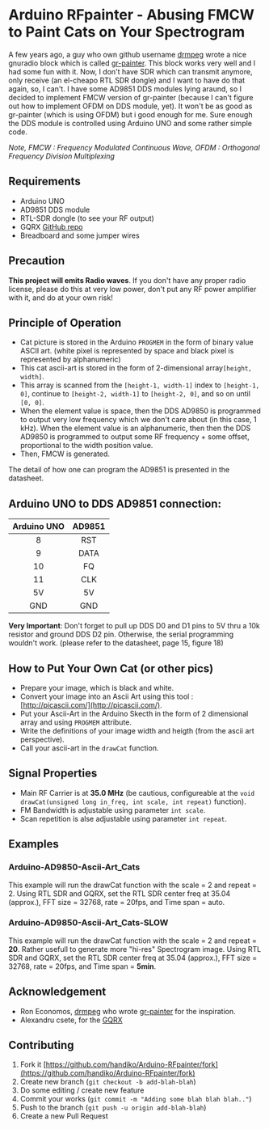 # Arduino RFpainter - Abusing FMCW to Paint Cats on Your Spectrogram
A few years ago, a guy who own github username [drmpeg](https://github.com/drmpeg) wrote a nice gnuradio block which is called [gr-painter](https://github.com/drmpeg/gr-paint). This block works very well and I had some fun with it. Now, I don't have SDR which can transmit anymore, only receive (an el-cheapo RTL SDR dongle) and I want to have do that again, so, I can't. I have some AD9851 DDS modules lying araund, so I decided to implement FMCW version of gr-painter (because I can't figure out how to implement OFDM on DDS module, yet). It won't be as good as gr-painter (which is using OFDM) but i good enough for me. Sure enough the DDS module is controlled using Arduino UNO and some rather simple code.

*Note, FMCW : Frequency Modulated Continuous Wave, OFDM : Orthogonal Frequency Division Multiplexing*

## Requirements
* Arduino UNO
* AD9851 DDS module
* RTL-SDR dongle (to see your RF output)
* GQRX [GitHub repo](https://github.com/csete/gqrx/)
* Breadboard and some jumper wires

## Precaution
**This project will emits Radio waves**. If you don't have any proper radio license, please do this at very low power, don't put any RF power amplifier with it, and do at your own risk!

## Principle of Operation
* Cat picture is stored in the Arduino `PROGMEM` in the form of binary value ASCII art. (white pixel is represented by space and black pixel is represented by alphanumeric)
* This cat ascii-art is stored in the form of 2-dimensional array`[height, width]`.
* This array is scanned from the `[height-1, width-1]` index to `[height-1, 0]`, continue to `[height-2, width-1]` to `[height-2, 0]`, and so on until `[0, 0]`.
* When the element value is space, then the DDS AD9850 is programmed to output very low frequency which we don't care about (in this case, 1 kHz). When the element value is an alphanumeric, then then the DDS AD9850 is programmed to output some RF frequency + some offset, proportional to the width position value.
* Then, FMCW is generated.

The detail of how one can program the AD9851 is presented in the datasheet.

## Arduino UNO to DDS AD9851 connection:
|Arduino UNO |AD9851   |
|:----------:|:-------:|
|8           |RST      |
|9           |DATA     |
|10          |FQ       |
|11          |CLK      |
|5V          |5V       |
|GND         |GND      |

**Very Important**: Don't forget to pull up DDS D0 and D1 pins to 5V thru a 10k resistor and ground DDS D2 pin. Otherwise, the serial programming wouldn't work. (please refer to the datasheet, page 15, figure 18)

## How to Put Your Own Cat (or other pics)
* Prepare your image, which is black and white.
* Convert your image into an Ascii Art using this tool : [http://picascii.com/](http://picascii.com/).
* Put your Ascii-Art in the Arduino Skecth in the form of 2 dimensional array and using `PROGMEM` attribute.
* Write the definitions of your image width and heigth (from the ascii art perspective).
* Call your ascii-art in the `drawCat` function.

## Signal Properties
* Main RF Carrier is at **35.0 MHz** (be cautious, configureable at the `void drawCat(unsigned long in_freq, int scale, int repeat)` function).
* FM Bandwidth is adjustable using parameter `int scale`.
* Scan repetition is alse adjustable using parameter `int repeat`.

## Examples
### Arduino-AD9850-Ascii-Art_Cats
This example will run the drawCat function with the scale = 2 and repeat = 2. Using RTL SDR and GQRX, set the RTL SDR center freq at 35.04 (approx.), FFT size = 32768, rate = 20fps, and Time span = auto.

### Arduino-AD9850-Ascii-Art_Cats-SLOW
This example will run the drawCat function with the scale = 2 and repeat = **20**. Rather usefull to generate more "hi-res" Spectrogram image. Using RTL SDR and GQRX, set the RTL SDR center freq at 35.04 (approx.), FFT size = 32768, rate = 20fps, and Time span = **5min**.

## Acknowledgement
* Ron Economos, [drmpeg](https://github.com/drmpeg) who wrote [gr-painter](https://github.com/drmpeg/gr-paint) for the inspiration.
* Alexandru csete, for the [GQRX](https://github.com/csete/gqrx/)

## Contributing
1. Fork it [https://github.com/handiko/Arduino-RFpainter/fork](https://github.com/handiko/Arduino-RFpainter/fork)
2. Create new branch (`git checkout -b add-blah-blah`)
3. Do some editing / create new feature
4. Commit your works (`git commit -m "Adding some blah blah blah.."`)
5. Push to the branch (`git push -u origin add-blah-blah`)
6. Create a new Pull Request
